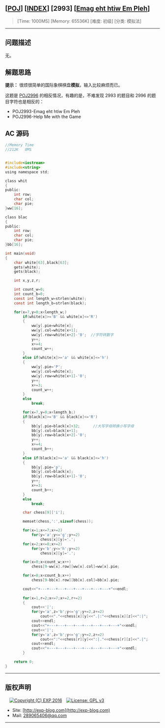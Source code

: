 ## [[POJ](http://poj.org/)] [[INDEX](https://github.com/lyy289065406/POJ-Solving-Reports)] [2993] [[Emag eht htiw Em Pleh](http://poj.org/problem?id=2993)]

> [Time: 1000MS] [Memory: 65536K] [难度: 初级] [分类: 模拟法]

------

## 问题描述

无。


## 解题思路

**提示：** 很烦很简单的国际象棋棋盘**模拟**，输入比较麻烦而已。

这题是 [POJ2996](/reports/POJ2996-Help%20Me%20with%20the%20Game) 的相反情况，有趣的是，不难发现 2993 的题目和 2996 的题目字符也是相反的：

- POJ2993-Emag eht htiw Em Pleh
- POJ2996-Help Me with the Game


## AC 源码


```c
//Memory Time 
//212K   0MS 


#include<iostream>
#include<string>
using namespace std;

class whit
{
public:
	int row;
	char col;
	char pie;
}ww[16];

class blac
{
public:
	int row;
	char col;
	char pie;
}bb[16];

int main(void)
{
	char white[63],black[63];
	gets(white);
	gets(black);

	int x,y,z,r;

	int count_w=0;
	int count_b=0;
	const int length_w=strlen(white);
	const int length_b=strlen(black);

	for(x=7,y=0;x<length_w;)
		if(white[x]>='B' && white[x]<='R')
		{
			ww[y].pie=white[x];
			ww[y].col=white[x+1];
			ww[y].row=white[x+2]-'0';  //字符转数字
			y++;
			x+=4;
			count_w++;
		}
		else if(white[x]>='a' && white[x]<='h')
		{
			ww[y].pie='P';
			ww[y].col=white[x];
			ww[y].row=white[x+1]-'0';
			y++;
			x+=3;
		    count_w++;
		}
		else
			break;

		for(x=7,y=0;x<length_b;)
		if(black[x]>='B' && black[x]<='R')
		{
			bb[y].pie=black[x]+32;      //大写字母转换小写字母
			bb[y].col=black[x+1];
			bb[y].row=black[x+2]-'0';
			y++;
			x+=4;
			count_b++;
		}
		else if(black[x]>='a' && black[x]<='h')
		{
			bb[y].pie='p';
			bb[y].col=black[x];
			bb[y].row=black[x+1]-'0';
			y++;
			x+=3;
		    count_b++;
		}
		else
			break;

		char chess[9]['i'];

		memset(chess,':',sizeof(chess));

		for(x=1;x<=7;x+=2)
			for(y='a';y<='g';y+=2)
				chess[x][y]='.';
		for(x=2;x<=8;x+=2)
			for(y='b';y<='h';y+=2)
				chess[x][y]='.';

		for(x=0;x<count_w;x++)
			chess[9-ww[x].row][ww[x].col]=ww[x].pie;

		for(x=0;x<count_b;x++)
			chess[9-bb[x].row][bb[x].col]=bb[x].pie;

		cout<<"+---+---+---+---+---+---+---+---+"<<endl;
		
		for(x=1,r=2;x<=7;x+=2,r+=2)
		{
			cout<<'|';
			for(y='a',z='b';y<='g';y+=2,z+=2)
				cout<<"."<<chess[x][y]<<".|:"<<chess[x][z]<<":|";
			cout<<endl;
			cout<<"+---+---+---+---+---+---+---+---+"<<endl;
			cout<<'|';
			for(y='a',z='b';y<='g';y+=2,z+=2)
				cout<<":"<<chess[r][y]<<":|."<<chess[r][z]<<".|";
			cout<<endl;
			cout<<"+---+---+---+---+---+---+---+---+"<<endl;
		}

	return 0;
}
```

------

## 版权声明

　[![Copyright (C) EXP,2016](https://img.shields.io/badge/Copyright%20(C)-EXP%202016-blue.svg)](http://exp-blog.com)　[![License: GPL v3](https://img.shields.io/badge/License-GPL%20v3-blue.svg)](https://www.gnu.org/licenses/gpl-3.0)
  

- Site: [http://exp-blog.com](http://exp-blog.com) 
- Mail: <a href="mailto:289065406@qq.com?subject=[EXP's Github]%20Your%20Question%20（请写下您的疑问）&amp;body=What%20can%20I%20help%20you?%20（需要我提供什么帮助吗？）">289065406@qq.com</a>


------
